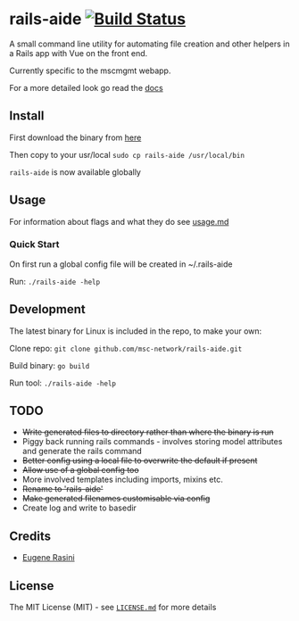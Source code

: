 # rails-aide [![Build Status](https://travis-ci.org/msc-network/rails-aide.svg?branch=master)](https://travis-ci.org/msc-network/rails-aide)

A small command line utility for automating file creation and other helpers in a Rails app with Vue on the front end.

Currently specific to the mscmgmt webapp.

For a more detailed look go read the [docs](docs/index.md)

## Install

First download the binary from [here](https://github.com/msc-network-rails-aide)

Then copy to your usr/local ```sudo cp rails-aide /usr/local/bin```

```rails-aide``` is now available globally

## Usage

For information about flags and what they do see [usage.md](docs/usage.md)

### Quick Start

On first run a global config file will be created in ~/.rails-aide

Run: ```./rails-aide -help```

## Development

The latest binary for Linux is included in the repo, to make your own:

Clone repo: ```git clone github.com/msc-network/rails-aide.git```

Build binary: ```go build```

Run tool: ```./rails-aide -help```

## TODO

* ~~Write generated files to directory rather than where the binary is run~~
* Piggy back running rails commands - involves storing model attributes and generate the rails command
* ~~Better config using a local file to overwrite the default if present~~
* ~~Allow use of a global config too~~
* More involved templates including imports, mixins etc.
* ~~Rename to 'rails-aide'~~
* ~~Make generated filenames customisable via config~~
* Create log and write to basedir

## Credits

 * [Eugene Rasini](https://github.com/cromonms)

## License

The MIT License (MIT) - see [`LICENSE.md`](LICENSE) for more details
